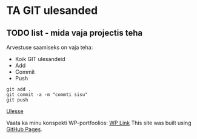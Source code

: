 # TA GIT ulesanded
<a name="readme-top"></a>
## TODO list - mida vaja projectis teha
Arvestuse saamiseks on vaja teha:
* Koik GIT ulesandeid
* Add
* Commit
* Push
```
git add .
git commit -a -m "commti sisu"
git push
```

<a href="#readme-top">Ulesse</a>

Vaata ka minu konspekti WP-portfoolios:
<a href="https://zhan-gabrielgerke24.thkit.ee/wp/" target="_blank">WP Link</a>
This site was built using [GitHub Pages](https://pages.github.com/).
